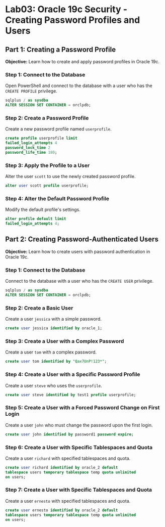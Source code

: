 
# Lab03: Oracle 19c Security - Creating Password Profiles and Users

## Part 1: Creating a Password Profile

**Objective:** Learn how to create and apply password profiles in Oracle 19c.

### Step 1: Connect to the Database
Open PowerShell and connect to the database with a user who has the `CREATE PROFILE` privilege.

```sql
sqlplus / as sysdba
ALTER SESSION SET CONTAINER = orclpdb;
```

### Step 2: Create a Password Profile
Create a new password profile named `userprofile`.

```sql
create profile userprofile limit
failed_login_attempts 4
password_lock_time 2
password_life_time 180;
```

### Step 3: Apply the Profile to a User
Alter the user `scott` to use the newly created password profile.

```sql
alter user scott profile userprofile;
```

### Step 4: Alter the Default Password Profile
Modify the default profile's settings.

```sql
alter profile default limit
failed_login_attempts 4;
```

## Part 2: Creating Password-Authenticated Users

**Objective:** Learn how to create users with password authentication in Oracle 19c.

### Step 1: Connect to the Database
Connect to the database with a user who has the `CREATE USER` privilege.

```sql
sqlplus / as sysdba
ALTER SESSION SET CONTAINER = orclpdb;
```

### Step 2: Create a Basic User
Create a user `jessica` with a simple password.

```sql
create user jessica identified by oracle_1;
```

### Step 3: Create a User with a Complex Password
Create a user `tom` with a complex password.

```sql
create user tom identified by "Qax7UnP!123*";
```

### Step 4: Create a User with a Specific Password Profile
Create a user `steve` who uses the `userprofile`.

```sql
create user steve identified by test1 profile userprofile;
```

### Step 5: Create a User with a Forced Password Change on First Login
Create a user `john` who must change the password upon the first login.

```sql
create user john identified by password1 password expire;
```

### Step 6: Create a User with Specific Tablespaces and Quota
Create a user `richard` with specified tablespaces and quota.

```sql
create user richard identified by oracle_2 default
tablespace users temporary tablespace temp quota unlimited
on users;
```

### Step 7: Create a User with Specific Tablespaces and Quota
Create a user `ernesto` with specified tablespaces and quota.

```sql
create user ernesto identified by oracle_2 default
tablespace users temporary tablespace temp quota unlimited
on users;
```
